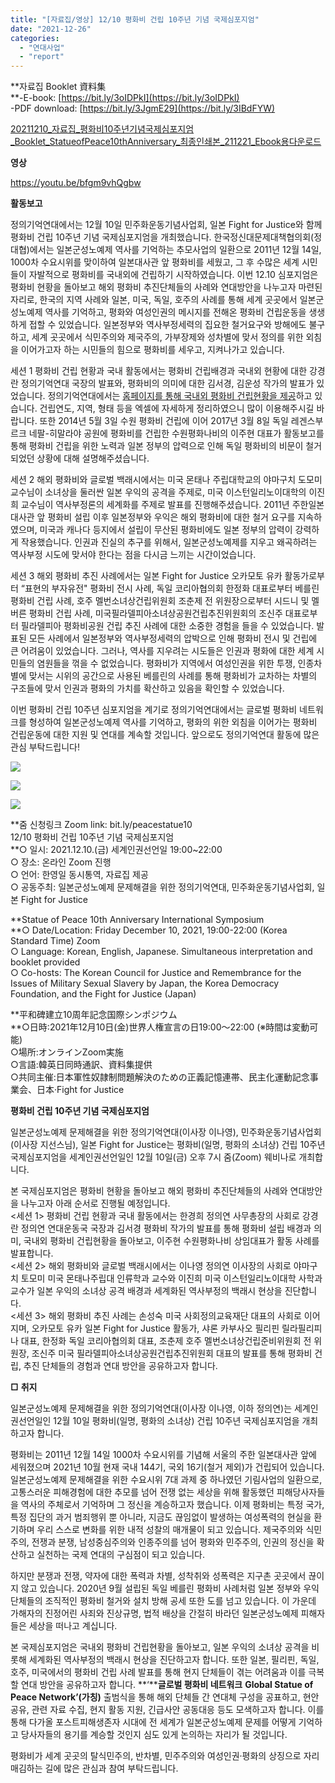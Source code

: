 ```yaml
---
title: "[자료집/영상] 12/10 평화비 건립 10주년 기념 국제심포지엄"
date: "2021-12-26"
categories: 
  - "연대사업"
  - "report"
---
```


**자료집 Booklet 資料集  
**\-E-book: [https://bit.ly/3oIDPkI](https://bit.ly/3oIDPkI)  
\-PDF download: [https://bit.ly/3JgmE29](https://bit.ly/3IBdFYW)

[20211210\_자료집\_평화비10주년기념국제심포지엄\_Booklet\_StatueofPeace10thAnniversary\_최종인쇄본\_211221\_Ebook용](https://womenandwar.net/kr/wp-content/uploads/2021/12/20211210_자료집_평화비10주년기념국제심포지엄_Booklet_StatueofPeace10thAnniversary_최종인쇄본_211221_Ebook용.pdf)[다운로드](https://womenandwar.net/kr/wp-content/uploads/2021/12/20211210_자료집_평화비10주년기념국제심포지엄_Booklet_StatueofPeace10thAnniversary_최종인쇄본_211221_Ebook용.pdf)

**영상**

https://youtu.be/bfgm9vhQgbw

**활동보고**

정의기억연대에서는 12월 10일 민주화운동기념사업회, 일본 Fight for Justice와 함께 평화비 건립 10주년 기념 국제심포지엄을 개최했습니다. 한국정신대문제대책협의회(정대협)에서는 일본군성노예제 역사를 기억하는 추모사업의 일환으로 2011년 12월 14일, 1000차 수요시위를 맞이하여 일본대사관 앞 평화비를 세웠고, 그 후 수많은 세계 시민들이 자발적으로 평화비를 국내외에 건립하기 시작하였습니다. 이번 12.10 심포지엄은 평화비 현황을 돌아보고 해외 평화비 추진단체들의 사례와 연대방안을 나누고자 마련된 자리로, 한국의 지역 사례와 일본, 미국, 독일, 호주의 사례를 통해 세계 곳곳에서 일본군성노예제 역사를 기억하고, 평화와 여성인권의 메시지를 전해온 평화비 건립운동을 생생하게 접할 수 있었습니다. 일본정부와 역사부정세력의 집요한 철거요구와 방해에도 불구하고, 세계 곳곳에서 식민주의와 제국주의, 가부장제와 성차별에 맞서 정의를 위한 외침을 이어가고자 하는 시민들의 힘으로 평화비를 세우고, 지켜나가고 있습니다. 

세션 1 평화비 건립 현황과 국내 활동에서는 평화비 건립배경과 국내외 현황에 대한 강경란 정의기억연대 국장의 발표와, 평화비의 의미에 대한 김서경, 김운성 작가의 발표가 있었습니다. 정의기억연대에서는 [홈페이지를 통해 국내외 평화비 건립현황을 제공](https://womenandwar.net/kr/peace-statue/)하고 있습니다. 건립연도, 지역, 형태 등을 엑셀에 자세하게 정리하였으니 많이 이용해주시길 바랍니다. 또한 2014년 5월 3일 수원 평화비 건립에 이어 2017년 3월 8일 독일 레겐스부르크 네팔-히말라야 공원에 평화비를 건립한 수원평화나비의 이주현 대표가 활동보고를 통해 평화비 건립을 위한 노력과 일본 정부의 압력으로 인해 독일 평화비의 비문이 철거되었던 상황에 대해 설명해주셨습니다.

세션 2 해외 평화비와 글로벌 백래시에서는 미국 몬태나 주립대학교의 야마구치 도모미 교수님이 소녀상을 둘러싼 일본 우익의 공격을 주제로, 미국 이스턴일리노이대학의 이진희 교수님이 역사부정론의 세계화를 주제로 발표를 진행해주셨습니다. 2011년 주한일본대사관 앞 평화비 설립 이후 일본정부와 우익은 해외 평화비에 대한 철거 요구를 지속하였으며, 미국과 캐나다 등지에서 설립이 무산된 평화비에도 일본 정부의 압력이 강력하게 작용했습니다. 인권과 진실의 추구를 위해서, 일본군성노예제를 지우고 왜곡하려는 역사부정 시도에 맞서야 한다는 점을 다시금 느끼는 시간이었습니다.

세션 3 해외 평화비 추진 사례에서는 일본 Fight for Justice 오카모토 유카 활동가로부터 “표현의 부자유전" 평화비 전시 사례, 독일 코리아협의회 한정화 대표로부터 베를린 평화비 건립 사례, 호주 멜번소녀상건립위원회 조춘제 전 위원장으로부터 시드니 및 멜버른 평화비 건립 사례, 미국필라델피아소녀상공원건립추진위원회의 조신주 대표로부터 필라델피아 평화비공원 건립 추진 사례에 대한 소중한 경험을 들을 수 있었습니다. 발표된 모든 사례에서 일본정부와 역사부정세력의 압박으로 인해 평화비 전시 및 건립에 큰 어려움이 있었습니다. 그러나, 역사를 지우려는 시도들은 인권과 평화에 대한 세계 시민들의 염원들을 꺾을 수 없었습니다. 평화비가 지역에서 여성인권을 위한 투쟁, 인종차별에 맞서는 시위의 공간으로 사용된 베를린의 사례를 통해 평화비가 교차하는 차별의 구조들에 맞서 인권과 평화의 가치를 확산하고 있음을 확인할 수 있었습니다. 

이번 평화비 건립 10주년 심포지엄을 계기로 정의기억연대에서는 글로벌 평화비 네트워크를 형성하여 일본군성노예제 역사를 기억하고, 평화의 위한 외침을 이어가는 평화비 건립운동에 대한 지원 및 연대를 계속할 것입니다. 앞으로도 정의기억연대 활동에 많은 관심 부탁드립니다!

![](https://womenandwar.net/kr/wp-content/uploads/2021/12/국제포럼-웹포스터-한글-최종.pdf_page_1-691x1024.jpg)

![](https://womenandwar.net/kr/wp-content/uploads/2021/12/국제포럼-웹포스터-일어-최종.pdf_page_1-691x1024.jpg)

![](https://womenandwar.net/kr/wp-content/uploads/2021/12/국제포럼-웹포스터-영어-최종.pdf_page_1-574x1024.jpg)

**줌 신청링크 Zoom link: bit.ly/peacestatue10  
12/10 평화비 건립 10주년 기념 국제심포지엄  
**○ 일시: 2021.12.10.(금) 세계인권선언일 19:00~22:00  
○ 장소: 온라인 Zoom 진행  
○ 언어: 한영일 동시통역, 자료집 제공  
○ 공동주최: 일본군성노예제 문제해결을 위한 정의기억연대, 민주화운동기념사업회, 일본 Fight for Justice

**Statue of Peace 10th Anniversary International Symposium  
**○ Date/Location: Friday December 10, 2021, 19:00-22:00 (Korea Standard Time) Zoom  
○ Language: Korean, English, Japanese. Simultaneous interpretation and booklet provided  
○ Co-hosts: The Korean Council for Justice and Remembrance for the Issues of Military Sexual Slavery by Japan, the Korea Democracy Foundation, and the Fight for Justice (Japan)

**平和碑建立10周年記念国際シンポジウム  
**○日時:2021年12月10日(金)世界人権宣言の日19:00～22:00 (※時間は変動可能)  
○場所:オンラインZoom実施  
○言語:韓英日同時通訳、資料集提供  
○共同主催:日本軍性奴隷制問題解決のための正義記憶連帯、民主化運動記念事業会、日本·Fight for Justice

**평화비 건립 10주년 기념 국제심포지엄**

일본군성노예제 문제해결을 위한 정의기억연대(이사장 이나영), 민주화운동기념사업회(이사장 지선스님), 일본 Fight for Justice는 평화비(일명, 평화의 소녀상) 건립 10주년 국제심포지엄을 세계인권선언일인 12월 10일(금) 오후 7시 줌(Zoom) 웨비나로 개최합니다.

본 국제심포지엄은 평화비 현황을 돌아보고 해외 평화비 추진단체들의 사례와 연대방안을 나누고자 아래 순서로 진행될 예정입니다.  
<세션 1> 평화비 건립 현황과 국내 활동에서는 한경희 정의연 사무총장의 사회로 강경란 정의연 연대운동국 국장과 김서경 평화비 작가의 발표를 통해 평화비 설립 배경과 의미, 국내외 평화비 건립현황을 돌아보고, 이주현 수원평화나비 상임대표가 활동 사례를 발표합니다.  
<세션 2> 해외 평화비와 글로벌 백래시에서는 이나영 정의연 이사장의 사회로 야마구치 토모미 미국 몬태나주립대 인류학과 교수와 이진희 미국 이스턴일리노이대학 사학과 교수가 일본 우익의 소녀상 공격 배경과 세계화된 역사부정의 백래시 현상을 진단합니다.  
<세션 3> 해외 평화비 추진 사례는 손성숙 미국 사회정의교육재단 대표의 사회로 이어지며, 오카모토 유카 일본 Fight for Justice 활동가, 샤론 카부사오 필리핀 릴라필리피나 대표, 한정화 독일 코리아협의회 대표, 조춘제 호주 멜번소녀상건립준비위원회 전 위원장, 조신주 미국 필라델피아소녀상공원건립추진위원회 대표의 발표를 통해 평화비 건립, 추진 단체들의 경험과 연대 방안을 공유하고자 합니다.

**□** **취지**

일본군성노예제 문제해결을 위한 정의기억연대(이사장 이나영, 이하 정의연)는 세계인권선언일인 12월 10일 평화비(일명, 평화의 소녀상) 건립 10주년 국제심포지엄을 개최하고자 합니다.

평화비는 2011년 12월 14일 1000차 수요시위를 기념해 서울의 주한 일본대사관 앞에 세워졌으며 2021년 10월 현재 국내 144기, 국외 16기(철거 제외)가 건립되어 있습니다. 일본군성노예제 문제해결을 위한 수요시위 7대 과제 중 하나였던 기림사업의 일환으로, 고통스러운 피해경험에 대한 추모를 넘어 전쟁 없는 세상을 위해 활동했던 피해당사자들을 역사의 주체로서 기억하며 그 정신을 계승하고자 했습니다. 이제 평화비는 특정 국가, 특정 집단의 과거 범죄행위 뿐 아니라, 지금도 끊임없이 발생하는 여성폭력의 현실을 환기하며 우리 스스로 변화를 위한 내적 성찰의 매개물이 되고 있습니다. 제국주의와 식민주의, 전쟁과 분쟁, 남성중심주의와 인종주의를 넘어 평화와 민주주의, 인권의 정신을 확산하고 실천하는 국제 연대의 구심점이 되고 있습니다.

하지만 분쟁과 전쟁, 약자에 대한 폭력과 차별, 성착취와 성폭력은 지구촌 곳곳에서 끊이지 않고 있습니다. 2020년 9월 설립된 독일 베를린 평화비 사례처럼 일본 정부와 우익 단체들의 조직적인 평화비 철거와 설치 방해 공세 또한 도를 넘고 있습니다. 이 가운데 가해자의 진정어린 사죄와 진상규명, 법적 배상을 간절히 바라던 일본군성노예제 피해자들은 세상을 떠나고 계십니다.

본 국제심포지엄은 국내외 평화비 건립현황을 돌아보고, 일본 우익의 소녀상 공격을 비롯해 세계화된 역사부정의 백래시 현상을 진단하고자 합니다. 또한 일본, 필리핀, 독일, 호주, 미국에서의 평화비 건립 사례 발표를 통해 현지 단체들이 겪는 어려움과 이를 극복할 연대 방안을 공유하고자 합니다. **‘****글로벌 평화비 네트워크** **Global Statue of Peace Network’(****가칭****)** 출범식을 통해 해외 단체들 간 연대체 구성을 공표하고, 현안 공유, 관련 자료 수집, 현지 활동 지원, 긴급사안 공동대응 등도 모색하고자 합니다. 이를 통해 다가올 포스트피해생존자 시대에 전 세계가 일본군성노예제 문제를 어떻게 기억하고 당사자들의 용기를 계승할 것인지 심도 있게 논의하는 자리가 될 것입니다.

평화비가 세계 곳곳의 탈식민주의, 반차별, 민주주의와 여성인권·평화의 상징으로 자리매김하는 길에 많은 관심과 참여 부탁드립니다.
